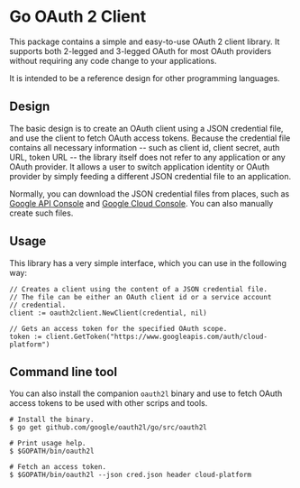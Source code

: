 # Go OAuth 2 Client

This package contains a simple and easy-to-use OAuth 2 client library.
It supports both 2-legged and 3-legged OAuth for most OAuth providers
without requiring any code change to your applications.

It is intended to be a reference design for other programming languages.

## Design

The basic design is to create an OAuth client using a JSON credential
file, and use the client to fetch OAuth access tokens. Because the
credential file contains all necessary information -- such as client
id, client secret, auth URL, token URL -- the library itself does not
refer to any application or any OAuth provider. It allows a user to
switch application identity or OAuth provider by simply feeding a
different JSON credential file to an application.

Normally, you can download the JSON credential files from places, such
as [Google API Console](https://console.developers.google.com) and
[Google Cloud Console](https://console.cloud.google.com). You can also
manually create such files.

## Usage

This library has a very simple interface, which you can use in the
following way:

    // Creates a client using the content of a JSON credential file.
    // The file can be either an OAuth client id or a service account
    // credential.
    client := oauth2client.NewClient(credential, nil)

    // Gets an access token for the specified OAuth scope.
    token := client.GetToken("https://www.googleapis.com/auth/cloud-platform")

## Command line tool

You can also install the companion `oauth2l` binary and use to fetch
OAuth access tokens to be used with other scrips and tools.

    # Install the binary.
    $ go get github.com/google/oauth2l/go/src/oauth2l

    # Print usage help.
    $ $GOPATH/bin/oauth2l

    # Fetch an access token.
    $ $GOPATH/bin/oauth2l --json cred.json header cloud-platform
